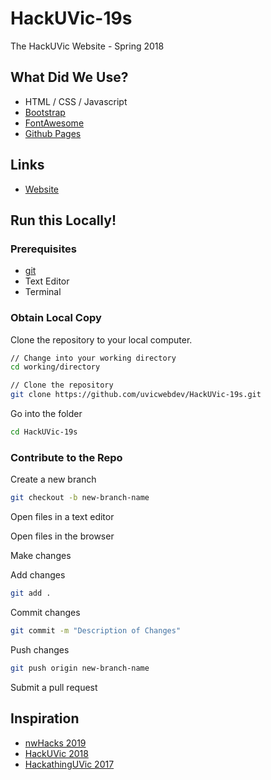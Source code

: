 # HackUVic-19s

The HackUVic Website - Spring 2018

## What Did We Use?

* HTML / CSS / Javascript
* [Bootstrap](https://getbootstrap.com/)
* [FontAwesome](https://fontawesome.com/)
* [Github Pages](https://pages.github.com/)

## Links

* [Website]()

## Run this Locally!

### Prerequisites

* [git](https://git-scm.com/)
* Text Editor
* Terminal

### Obtain Local Copy

Clone the repository to your local computer.

```bash
// Change into your working directory
cd working/directory

// Clone the repository
git clone https://github.com/uvicwebdev/HackUVic-19s.git
```

Go into the folder

```bash
cd HackUVic-19s
```

### Contribute to the Repo

Create a new branch

```bash
git checkout -b new-branch-name
```

Open files in a text editor

Open files in the browser

Make changes

Add changes

```bash
git add .
```

Commit changes

```bash
git commit -m "Description of Changes"
```

Push changes

```bash
git push origin new-branch-name
```

Submit a pull request

## Inspiration

* [nwHacks 2019](https://www.nwhacks.io/)
* [HackUVic 2018](http://18w.hackuvic.com/)
* [HackathingUVic 2017](http://www.hackathinguvic.com/)

